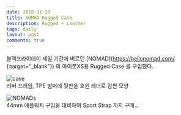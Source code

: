 ```yaml
---
date: 2018-11-28
title: NOMAD Rugged Case
description: Rugged + Leather
tags: daily
layout: post
comments: true
---
```

블랙프라이데이 세일 기간에 벼르던 [NOMAD](https://hellonomad.com/ {:target="_blank"}) 의 아이폰XS용 Rugged Case 를 구입했다.

![case](https://lh3.googleusercontent.com/mQZ-TDM_72VlQRvUucA52nkn1aAQz7T4aTKgVsDgXKR1ioJTN8ifAJbsqSz5ZYZ0NZvg3OiHK2grnq5naJ1AW-sRt5aJpoILyp_CGwCxQnf5gaFynEjIOSeRSzMFPrytJCwWlT4YHw=w2400)  
러버 프레임, TPE 범퍼에 뒷판을 호윈 레더로 감싼 모양  


![NOMADs](https://lh3.googleusercontent.com/fCyFiON17zFyd-aVYNocjzvGn-C7ONrfT_4vEM5wV7yEqhlx_tbzFnM1ZlYKKhYiSY18EVknVwXPFhcYQ6gmJid4daXZNqDKMxll2uQQRRkvIDWhWZtWX0-VKTnaX8ziQu-jBGg1gA=w2400)  
44mm 애플워치 구입을 대비하여 Sport Strap 까지 구매…
